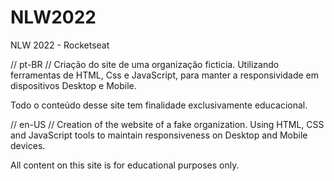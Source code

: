# NLW2022

NLW 2022 - Rocketseat

// pt-BR //
Criação do site de uma organização ficticia. Utilizando ferramentas de HTML, Css e JavaScript, para manter a responsividade em dispositivos Desktop e Mobile.

Todo o conteúdo desse site tem finalidade exclusivamente educacional.

// en-US //
Creation of the website of a fake organization. Using HTML, CSS and JavaScript tools to maintain responsiveness on Desktop and Mobile devices.

All content on this site is for educational purposes only.
